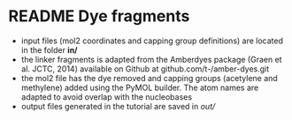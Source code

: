 # README Dye fragments

- input files (mol2 coordinates and capping group definitions) are located in the folder **in/**
- the linker fragments is adapted from the Amberdyes package (Graen et al. JCTC, 2014) available on Github at github.com/t-/amber-dyes.git
- the mol2 file has the dye removed and capping groups (acetylene and methylene) added using the PyMOL builder. The atom names are adapted to avoid overlap with the nucleobases
- output files generated in the tutorial are saved in *out/*
